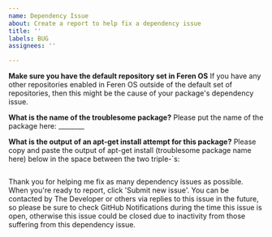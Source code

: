 ```yaml
---
name: Dependency Issue
about: Create a report to help fix a dependency issue
title: ''
labels: BUG
assignees: ''

---
```


**Make sure you have the default repository set in Feren OS**
If you have any other repositories enabled in Feren OS outside of the default set of repositories, then this might be the cause of your package's dependency issue.

**What is the name of the troublesome package?**
Please put the name of the package here: ________

**What is the output of an apt-get install attempt for this package?**
Please copy and paste the output of apt-get install (troublesome package name here) below in the space between the two triple-`s:
```

```

Thank you for helping me fix as many dependency issues as possible. When you're ready to report, click 'Submit new issue'. You can be contacted by The Developer or others via replies to this issue in the future, so please be sure to check GitHub Notifications during the time this issue is open, otherwise this issue could be closed due to inactivity from those suffering from this dependency issue.
